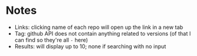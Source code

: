 # Notes
 - Links: clicking name of each repo will open up the link in a new tab
 - Tag: github API does not contain anything related to versions (of that I can find so they're all `-` here)
 - Results: will display up to 10; none if searching with no input